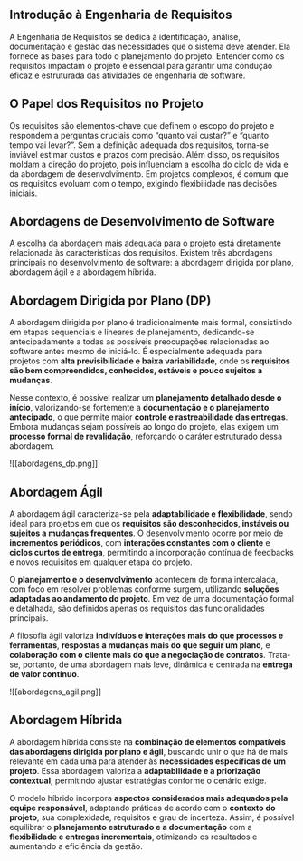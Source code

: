 ## **Introdução à Engenharia de Requisitos**
A Engenharia de Requisitos se dedica à identificação, análise, documentação e gestão das necessidades que o sistema deve atender. Ela fornece as bases para todo o planejamento do projeto. Entender como os requisitos impactam o projeto é essencial para garantir uma condução eficaz e estruturada das atividades de engenharia de software.

## **O Papel dos Requisitos no Projeto**
Os requisitos são elementos-chave que definem o escopo do projeto e respondem a perguntas cruciais como “quanto vai custar?” e “quanto tempo vai levar?”. Sem a definição adequada dos requisitos, torna-se inviável estimar custos e prazos com precisão. Além disso, os requisitos moldam a direção do projeto, pois influenciam a escolha do ciclo de vida e da abordagem de desenvolvimento. Em projetos complexos, é comum que os requisitos evoluam com o tempo, exigindo flexibilidade nas decisões iniciais.

## **Abordagens de Desenvolvimento de Software**
A escolha da abordagem mais adequada para o projeto está diretamente relacionada às características dos requisitos. Existem três abordagens principais no desenvolvimento de software: a abordagem dirigida por plano, abordagem ágil e a abordagem híbrida.

## **Abordagem Dirigida por Plano (DP)**
A abordagem dirigida por plano é tradicionalmente mais formal, consistindo em etapas sequenciais e lineares de planejamento, dedicando-se antecipadamente a todas as possíveis preocupações relacionadas ao software antes mesmo de iniciá-lo. É especialmente adequada para projetos com **alta previsibilidade e baixa variabilidade**, onde os **requisitos são bem compreendidos, conhecidos, estáveis e pouco sujeitos a mudanças**.

Nesse contexto, é possível realizar um **planejamento detalhado desde o início**, valorizando-se fortemente a **documentação e o planejamento antecipado**, o que permite maior **controle e rastreabilidade das entregas**. Embora mudanças sejam possíveis ao longo do projeto, elas exigem um **processo formal de revalidação**, reforçando o caráter estruturado dessa abordagem.

![[abordagens_dp.png]]

## **Abordagem Ágil**
A abordagem ágil caracteriza-se pela **adaptabilidade e flexibilidade**, sendo ideal para projetos em que os **requisitos são desconhecidos, instáveis ou sujeitos a mudanças frequentes**. O desenvolvimento ocorre por meio de **incrementos periódicos**, com **interações constantes com o cliente** e **ciclos curtos de entrega**, permitindo a incorporação contínua de feedbacks e novos requisitos em qualquer etapa do projeto.

O **planejamento e o desenvolvimento** acontecem de forma intercalada, com foco em resolver problemas conforme surgem, utilizando **soluções adaptadas ao andamento do projeto**. Em vez de uma documentação formal e detalhada, são definidos apenas os requisitos das funcionalidades principais.

A filosofia ágil valoriza **indivíduos e interações mais do que processos e ferramentas**, **respostas a mudanças mais do que seguir um plano**, e **colaboração com o cliente mais do que a negociação de contratos**. Trata-se, portanto, de uma abordagem mais leve, dinâmica e centrada na **entrega de valor contínuo**.

![[abordagens_agil.png]]

## **Abordagem Híbrida**
A abordagem híbrida consiste na **combinação de elementos compatíveis das abordagens dirigida por plano e ágil**, buscando unir o que há de mais relevante em cada uma para atender às **necessidades específicas de um projeto**. Essa abordagem valoriza a **adaptabilidade e a priorização contextual**, permitindo ajustar estratégias conforme o cenário exige.

O modelo híbrido incorpora **aspectos considerados mais adequados pela equipe responsável**, adaptando práticas de acordo com o **contexto do projeto**, sua complexidade, requisitos e grau de incerteza. Assim, é possível equilibrar o **planejamento estruturado e a documentação** com a **flexibilidade e entregas incrementais**, otimizando os resultados e aumentando a eficiência da gestão.

